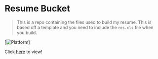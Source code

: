 # Resume Bucket

> This is a repo containing the files used to build my resume.
> This is based off a template and you need to include the `res.cls` file when you build.

[](img=https://img.shields.io/badge/language-latex-008080)
[![Platform](https://img.shields.io/badge/language-latex-008080)]

Click [here](https://github.com/Cougargriff/ResumeLatex/blob/master/resume_curr.pdf) to view!
